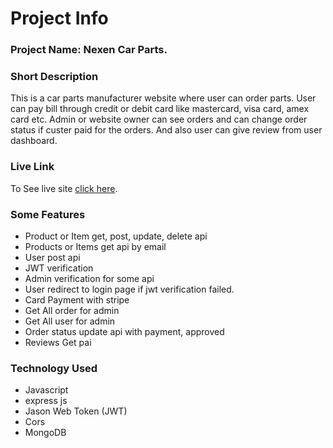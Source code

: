 # Project Info

### Project Name: Nexen Car Parts.

### Short Description
This is a car parts manufacturer website where user can order parts. User can pay bill through credit or debit card like mastercard, visa card, amex card etc. Admin or website owner can see orders and can change order status if custer paid for the orders. And also user can give review from user dashboard.

### Live Link
To See live site [click here]().

### Some Features
  * Product or Item get, post, update, delete api
  * Products or Items get api by email
  * User post api
  * JWT verification
  * Admin verification for some api
  * User redirect to login page if jwt verification failed.
  * Card Payment with stripe
  * Get All order for admin
  * Get All user for admin
  * Order status update api with payment, approved
  * Reviews Get pai

### Technology Used
  * Javascript
  * express js
  * Jason Web Token (JWT)
  * Cors
  * MongoDB



